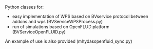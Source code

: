 Python classes for:
* easy implementation of WPS based on BVservice protocol between addons and wps (BVServiceWPSProcess.py)
* run of simulations based on OpenFLUD platform (BVServiceOpenFLUID.py)

An example of use is also provided (mhydasopenfluid_sync.py)


